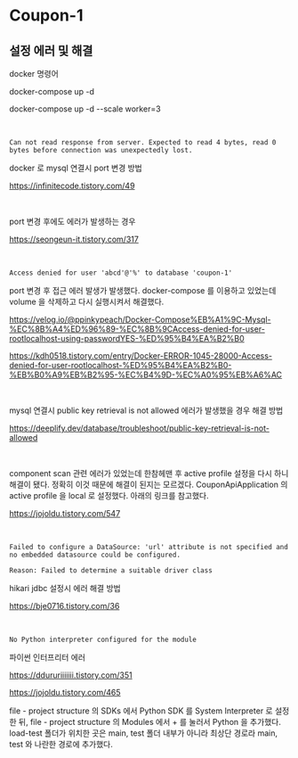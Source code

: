 # Coupon-1



## 설정 에러 및 해결

docker 명령어

docker-compose up -d

docker-compose up -d --scale worker=3

<br>

```
Can not read response from server. Expected to read 4 bytes, read 0 bytes before connection was unexpectedly lost.
```

docker 로 mysql 연결시 port 변경 방법

https://infinitecode.tistory.com/49

<br>

port 변경 후에도 에러가 발생하는 경우

https://seongeun-it.tistory.com/317

<br>

```
Access denied for user 'abcd'@'%' to database 'coupon-1'
```

port 변경 후 접근 에러 발생가 발생했다. docker-compose 를 이용하고 있었는데 volume 을 삭제하고 다시 실행시켜서 해결했다.

https://velog.io/@ppinkypeach/Docker-Compose%EB%A1%9C-Mysql-%EC%8B%A4%ED%96%89-%EC%8B%9CAccess-denied-for-user-rootlocalhost-using-passwordYES-%ED%95%B4%EA%B2%B0

https://kdh0518.tistory.com/entry/Docker-ERROR-1045-28000-Access-denied-for-user-rootlocalhost-%ED%95%B4%EA%B2%B0-%EB%B0%A9%EB%B2%95-%EC%B4%9D-%EC%A0%95%EB%A6%AC

<br>

mysql 연결시 public key retrieval is not allowed 에러가 발생했을 경우 해결 방법

https://deeplify.dev/database/troubleshoot/public-key-retrieval-is-not-allowed

<br>

component scan 관련 에러가 있었는데 한참헤맨 후 active profile 설정을 다시 하니 해결이 됐다. 정확히 이것 때문에 해결이 된지는 모르겠다. CouponApiApplication 의 active profile 을 local 로 설정했다. 아래의 링크를 참고했다.

https://jojoldu.tistory.com/547

<br>

```
Failed to configure a DataSource: 'url' attribute is not specified and no embedded datasource could be configured.

Reason: Failed to determine a suitable driver class
```

hikari jdbc 설정시 에러 해결 방법

https://bje0716.tistory.com/36

<br>

```
No Python interpreter configured for the module
```

파이썬 인터프리터 에러

https://ddururiiiiiii.tistory.com/351

https://jojoldu.tistory.com/465

file - project structure 의 SDKs 에서 Python SDK 를 System Interpreter 로 설정한 뒤, file - project structure 의 Modules 에서 + 를 눌러서 Python 을 추가했다. load-test 폴더가 위치한 곳은 main, test 폴더 내부가 아니라 최상단 경로라 main, test 와 나란한 경로에 추가했다.

